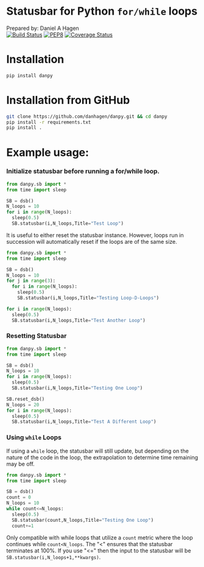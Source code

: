 # Statusbar for Python `for/while` loops
Prepared by: Daniel A Hagen  
[![Build Status](https://travis-ci.com/danhagen/dsb.svg?branch=master)](https://travis-ci.com/danhagen/dsb)
[![PEP8](https://img.shields.io/badge/code%20style-pep8-orange.svg)](https://www.python.org/dev/peps/pep-0008/)
[![Coverage Status](https://coveralls.io/repos/github/danhagen/dsb/badge.svg?branch=master)](https://coveralls.io/github/danhagen/dsb?branch=master)
# Installation
```py
pip install danpy
```

# Installation from GitHub
```bash
git clone https://github.com/danhagen/danpy.git && cd danpy
pip install -r requirements.txt
pip install .
```

# Example usage:

### Initialize statusbar before running a for/while loop.
```py
from danpy.sb import *
from time import sleep

SB = dsb()
N_loops = 10
for i in range(N_loops):
  sleep(0.5)
  SB.statusbar(i,N_loops,Title="Test Loop")
```
It is useful to either reset the statusbar instance. However, loops run in succession will automatically reset if the loops are of the same size.

```py
from danpy.sb import *
from time import sleep

SB = dsb()
N_loops = 10
for j in range(3):
  for i in range(N_loops):
    sleep(0.5)
    SB.statusbar(i,N_loops,Title="Testing Loop-D-Loops")

for i in range(N_loops):
  sleep(0.5)
  SB.statusbar(i,N_loops,Title="Test Another Loop")
```

### Resetting Statusbar
```py
from danpy.sb import *
from time import sleep

SB = dsb()
N_loops = 10
for i in range(N_loops):
  sleep(0.5)
  SB.statusbar(i,N_loops,Title="Testing One Loop")

SB.reset_dsb()
N_loops = 20
for i in range(N_loops):
  sleep(0.5)
  SB.statusbar(i,N_loops,Title="Test A Different Loop")
```

### Using `while` Loops

If using a `while` loop, the statusbar will still update, but depending on the nature of the code in the loop, the extrapolation to determine time remaining may be off.

```py
from danpy.sb import *
from time import sleep

SB = dsb()
count = 0
N_loops = 10
while count<=N_loops:
  sleep(0.5)
  SB.statusbar(count,N_loops,Title="Testing One Loop")
  count+=1
```

Only compatible with while loops that utilize a `count` metric where the loop continues while `count<N_loops`. The "<" ensures that the statusbar terminates at 100%. If you use "<=" then the input to the statusbar will be `SB.statusbar(i,N_loops+1,**kwargs)`.
